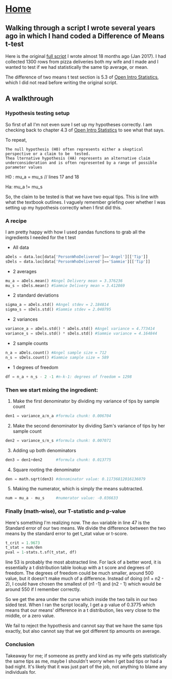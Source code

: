 # <a href="https://angelddaz.github.io/bridgetomasters/"> Home </a>
## Walking through a script I wrote several years ago in which I hand coded a Difference of Means t-test

Here is the original [full script](https://github.com/angelddaz/learning_python/blob/master/t_tests/angel_sam_t_test.py) I wrote almost 18 months ago (Jan 2017). I had collected 1300 rows from pizza deliveries both my wife and I made and I wanted to test if we had statistically the same tip average, or mean.

The difference of two means t test section is 5.3 of [Open Intro Statistics](https://github.com/angelddaz/bridgetomasters/blob/master/openintrostatistics.md), which I did not read before writing the original script.


## A walkthrough

### Hypothesis testing setup
So first of all I'm not even sure I set up my hypotheses correctly. I am checking back to chapter 4.3 of [Open Intro Statistics](https://github.com/angelddaz/bridgetomasters/blob/master/openintrostatistics.md) to see what that says. 

To repeat, 
``` Null and alternative hypotheses
The null hypothesis (H0) often represents either a skeptical perspective or a claim to be  tested.   
Thea lternative hypothesis (HA) represents an alternative claim underconsideration and is often represented by a range of possible parameter values
```

H0 : mu_a = mu_s // lines 17 and 18

Ha: mu_a != mu_s 

So, the claim to be tested is that we have two equal tips. This is line with what the textbook outlines. I vaguely remember griefing over whether I was setting up my hypothesis correctly when I first did this.

### A recipe
I am pretty happy with how I used pandas functions to grab all the ingredients I needed for the t test

* All data  

```python
aDels = data.loc[data['PersonWhoDelivered']=='Angel'][['Tip']]
sDels = data.loc[data['PersonWhoDelivered']=='Sammie'][['Tip']]
``` 

* 2 averages 
```python
mu_a = aDels.mean() #Angel Delivery mean = 3.376236
mu_s = sDels.mean() #Sammie Delivery mean = 3.412869
```

* 2 standard deviations
```python
sigma_a = aDels.std() #Angel stdev = 2.184814
sigma_s = sDels.std() #Sammie stdev = 2.040795

```
* 2 variances
```python
variance_a = aDels.std() * aDels.std() #Angel variance = 4.773414
variance_s = sDels.std() * sDels.std() #Sammie variance = 4.164844
```

* 2 sample counts 
```python
n_a = aDels.count() #Angel sample size = 712
n_s = sDels.count() #Sammie sample size = 589
```

* 1 degrees of freedom
```python
df = n_a + n_s - 2 -1 #n-k-1: degrees of freedom = 1298
```

### Then we start mixing the ingredient:

1. Make the first denominator by dividing my variance of tips by sample count 
```python
den1 = variance_a/n_a #formula chunk: 0.006704
```

2. Make the second denominator by dividing Sam's variance of tips by her sample count
```python
den2 = variance_s/n_s #formula chunk: 0.007071
```

3. Adding up both denominators
```python
den3 = den1+den2      #formula chunk: 0.013775
```
4. Square rooting the denominator
```python
den = math.sqrt(den3) #denominator value: 0.11736812016136079
```


5. Making the numerator, which is simply the means subtracted. 
```python
num = mu_a - mu_s     #numerator value: -0.036633
```

### Finally (math-wise), our T-statistic and p-value

Here's something I'm realizing now. The ```den``` variable in line 47 is the Standard error of our two means. We divide the difference between the two means by the standard error to get t_stat value or t-score.

```python
t_crit = 1.9673
t_stat = num/den
pval = 1-stats.t.sf(t_stat, df)
```
line 53 is probably the most abstracted line. For lack of a better word, it is essentially a t distribution table lookup with a t score and degrees of freedom. The degrees of freedom could be much smaller, around 500 value, but it doesn't make much of a difference. Instead of doing (n1 + n2 - 2), I could have chosen the smallest of (n1 -1) and (n2 - 1) which would be around 550 if I remember correctly.

So we get the area under the curve which inside the two tails in our two sided test. When I ran the script locally, I get a p value of 0.3775 which means that our means' difference in a t distribution, lies very close to the middle, or a zero value.

We fail to reject the hypothesis and cannot say that we have the same tips exactly, but also cannot say that we got different tip amounts on average.

### Conclusion
Takeaway for me; if someone as pretty and kind as my wife gets statistically the same tips as me, maybe I shouldn't worry when I get bad tips or had a bad night. It's likely that it was just part of the job, not anything to blame any individuals for.
